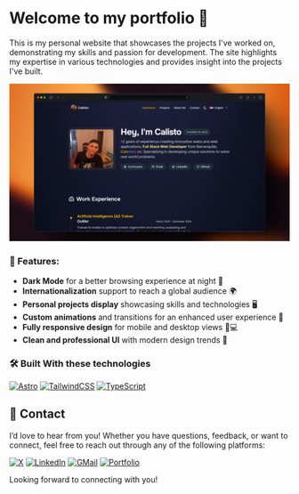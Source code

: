 # Welcome to my portfolio 🌟

This is my personal website that showcases the projects I've worked on, demonstrating my skills and passion for development. The site highlights my expertise in various technologies and provides insight into the projects I've built.

[![Portfolio Screenshot][product-screenshot]][Portfolio URL]

### 🌟 Features:

- **Dark Mode** for a better browsing experience at night 🌙
- **Internationalization** support to reach a global audience 🌍
- **Personal projects display** showcasing skills and technologies 🖥️
- **Custom animations** and transitions for an enhanced user experience 🎨
- **Fully responsive design** for mobile and desktop views 📱💻
- **Clean and professional UI** with modern design trends 🎨

### 🛠️ Built With these technologies

[![Astro][Astro Badge]][Astro URL] [![TailwindCSS][TailwindCSS Badge]][TailwindCSS URL] [![TypeScript][TypeScript Badge]][TypeScript URL]

## 📧 Contact

I’d love to hear from you! Whether you have questions, feedback, or want to connect, feel free to reach out through any of the following platforms:

[![X][X Badge]][X URL] [![LinkedIn][LinkedIn Badge]][LinkedIn URL] [![GMail][GMail Badge]][GMail URL] [![Portfolio][Portfolio Badge]][Portfolio URL]

Looking forward to connecting with you!

[X Badge]: https://img.shields.io/badge/X-000000.svg?style=for-the-badge&logo=X&logoColor=white
[X URL]: https://x.com/Calisto_dev
[LinkedIn Badge]: https://img.shields.io/badge/LinkedIn-0A66C2.svg?style=for-the-badge&logo=LinkedIn&logoColor=white
[LinkedIn URL]: https://linkedin.com/in/carlos-bolano
[GMail Badge]: https://img.shields.io/badge/Gmail-EA4335.svg?style=for-the-badge&logo=Gmail&logoColor=white
[GMail URL]: mailto:carlostutos828@gmail.com
[Portfolio Badge]: https://img.shields.io/badge/Portfolio-000000.svg?style=for-the-badge&logo=portfolio&logoColor=white
[Portfolio URL]: https://carlos-bolano.vercel.app
[product-screenshot]: /public/porfolio-screenshot.webp
[Astro Badge]: https://img.shields.io/badge/Astro-FF5D00.svg?style=for-the-badge&logo=Astro&logoColor=white
[Astro URL]: https://astro.build/
[TypeScript Badge]: https://img.shields.io/badge/TypeScript-3178C6.svg?style=for-the-badge&logo=TypeScript&logoColor=white
[TypeScript URL]: https://www.typescriptlang.org/
[TailwindCSS Badge]: https://img.shields.io/badge/Tailwind%20CSS-06B6D4.svg?style=for-the-badge&logo=Tailwind-CSS&logoColor=white
[TailwindCSS URL]: https://tailwindcss.com/
